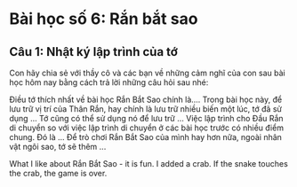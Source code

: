 # Bài học số 6: Rắn bắt sao


## Câu 1: Nhật ký lập trình của tớ

Con hãy chia sẻ với thầy cô và các bạn về những cảm nghĩ của con sau bài học hôm nay bằng cách trả lời những câu hỏi sau nhé:

Điều tớ thích nhất về bài học Rắn Bắt Sao chính là....
Trong bài học này, để lưu trữ vị trí của Thân Rắn, hay chính là lưu trữ nhiều biến một lúc, tớ đã sử dụng ... Tớ cũng có thể sử dụng nó để lưu trữ ...
Việc lập trình cho Đầu Rắn di chuyển so với việc lập trình di chuyển ở các bài học trước có nhiều điểm chung. Đó là ...
Để trò chơi Rắn Bắt Sao của mình hay hơn nữa, ngoài nhân vật ngôi sao, tớ sẽ thêm ...

What I like about Rắn Bắt Sao - it is fun. I added a crab. If the snake touches the crab, the game is over.
